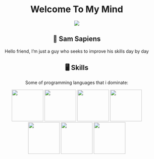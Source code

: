 <h1 align="center">Welcome To My Mind</h1>
<p align="center"><img src="https://c.tenor.com/3HrIbcsMx-8AAAAC/f-society-mask.gif"/></p>

<h2 align="center">👾 Sam Sapiens</h2>

<p align="center">Hello friend, I’m just a guy who seeks to improve his skills day by day </p>

<h2 align="center">🖥️ Skills</h2>
<p align="center">Some of programming languages that i dominate: </p>
<div align="center">
  <img src="https://cdn.jsdelivr.net/npm/programming-languages-logos/src/javascript/javascript.png" height="100">
  <img src="https://cdn.jsdelivr.net/npm/programming-languages-logos/src/cpp/cpp.png" height="100">
  <img src="https://cdn.jsdelivr.net/npm/programming-languages-logos/src/csharp/csharp.png" height="100">
  <img src="https://cdn.jsdelivr.net/npm/programming-languages-logos/src/java/java.png" height="100">
  <img src="https://cdn.jsdelivr.net/npm/programming-languages-logos/src/php/php.png" height="100">
  <img src="https://cdn.jsdelivr.net/npm/programming-languages-logos/src/python/python.png" height="100">
  <img src="https://cdn.jsdelivr.net/npm/programming-languages-logos/src/typescript/typescript.png" height="100">
</div>
